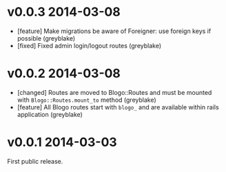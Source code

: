 # v0.0.3 2014-03-08

* [feature] Make migrations be aware of Foreigner: use foreign keys if possible (greyblake)
* [fixed] Fixed admin login/logout routes (greyblake)


# v0.0.2 2014-03-08

* [changed] Routes are moved to Blogo::Routes and must be mounted with `Blogo::Routes.mount_to` method (greyblake)
* [feature] All Blogo routes start with `blogo_` and are available within rails application (greyblake)


# v0.0.1 2014-03-03

First public release.
